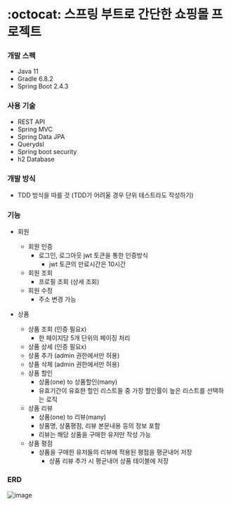 # :octocat: 스프링 부트로 간단한 쇼핑몰 프로젝트

### 개발 스펙
* Java 11
* Gradle 6.8.2
* Spring Boot 2.4.3

### 사용 기술
* REST API
* Spring MVC
* Spring Data JPA
* Querydsl
* Spring boot security
* h2 Database

### 개발 방식
* TDD 방식을 따를 것 (TDD가 어려울 경우 단위 테스트라도 작성하기)

### 기능
* 회원
  * 회원 인증
    * 로그인, 로그아웃 jwt 토큰을 통한 인증방식
      * jwt 토큰의 만료시간은 10시간
  * 회원 조회
    * 프로필 조회 (상세 조회)
  * 회원 수정
    * 주소 변경 가능

* 상품
  * 상품 조회 (인증 필요x)
    * 한 페이지당 5개 단위의 페이징 처리
  * 상품 상세 (인증 필요x)
  * 상품 추가 (admin 권한에서만 허용)
  * 상품 삭제 (admin 권한에서만 허용)
  * 상품 할인
    * 상품(one) to 상품할인(many)
    * 유효기간이 유효한 할인 리스트들 중 가장 할인률이 높은 리스트를 선택하는 로직
  * 상품 리뷰
    * 상품(one) to 리뷰(many)
    * 상품명, 상품평점, 리뷰 본문내용 등의 정보 포함
    * 리뷰는 해당 상품을 구매한 유저만 작성 가능
  * 상품 평점
    * 상품을 구매한 유저들의 리뷰에 적용된 평점을 평균내어 저장
      * 상품 리뷰 추가 시 평균내어 상품 테이블에 저장

### ERD
![image](https://user-images.githubusercontent.com/64251594/111596653-b99f2100-8810-11eb-9f6b-637d57a2c7c9.png)
